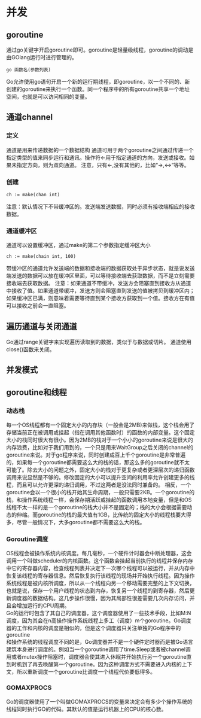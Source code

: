 # 并发

## goroutine

通过go关键字开启goroutine即可。goroutine是轻量级线程，goroutine的调动是由GOlang运行时进行管理的。
```
go 函数名(参数列表)
```
Go允许使用go语句开启一个新的运行期线程，即goroutine，以一个不同的、新创建的goroutine来执行一个函数。同一个程序中的所有goroutine共享一个地址空间，也就是可以访问相同的变量。
## 通道channel
### 定义
通道是用来传递数据的一个数据结构
通道可用于两个goroutine之间通过传递一个指定类型的值来同步运行和通讯。操作符<-用于指定通道的方向，发送或接收。如果未指定方向，则为双向通道。
注意，只有<-,没有其他的，比如“->,<->”等等。
### 创建
```
ch := make(chan int)
```
注意：默认情况下不带缓冲区的。发送端发送数据，同时必须有接收端相应的接收数据。

### 通道缓冲区
通道可以设置缓冲区，通过make的第二个参数指定缓冲区大小
```
ch := make(chain int, 100)
```
带缓冲区的通道允许发送端的数据和接收端的数据获取处于异步状态，就是说发送端发送的数据可以放在缓冲区里面，可以等待接收端去获取数据，而不是立刻需要接收端去获取数据。
注意：如果通道不带缓冲，发送方会阻塞直到接收方从通道中接收了值。如果通道带缓冲，发送方则会阻塞直到发送的值被拷贝到缓冲区内；如果缓冲区已满，则意味着需要等待直到某个接收方获取到一个值。接收方在有值可以接收之前会一直阻塞。
## 遍历通道与关闭通道
Go通过range关键字来实现遍历读取到的数据，类似于与数据或切片。
通道使用close()函数来关闭。
##  并发模式

## goroutine和线程
### 动态栈
每一个OS线程都有一个固定大小的内存块（一般会是2MB)来做栈，这个栈会用了存储当前正在被调用或挂起（指在调用其他函数时）的函数的内部变量。这个固定大小的栈同时很大有很小。因为2MB的栈对于一个小小的goroutine来说是很大的内存浪费，比如对于我们用到的，一个只是用来WaitGroup之后关闭的channel的goroutine来说。对于go程序来说，同时创建成百上千个goroutine是非常普遍的，如果每一个goroutine都需要这么大的栈的话，那这么多的goroutine就不太可能了。除去大小的问题之外，固定大小的栈对于更复杂或者更深层次的递归函数调用来说显然是不够的。修改固定的大小可以提升空间的利用率允许创建更多的线程，而且可以允许更深的递归调用，不过这两者是没法同时兼备的。
相反，一个goroutine会以一个很小的栈开始其生命周期，一般只需要2KB。一个goroutine的栈，和操作系统线程一样，会保存期活跃或挂起的函数调用本地变量，但是和OS线程不太一样的是一个goroutine的栈大小并不是固定的；栈的大小会根据需要动态的伸缩。而goroutine的栈的最大值有1GB，比传统的固定大小的线程栈要大得多，尽管一般情况下，大多goroutine都不需要这么大的栈。
### Goroutine调度
OS线程会被操作系统内核调度。每几毫秒，一个硬件计时器会中断处理器，这会调用一个叫做scheduler的内核函数。这个函数会挂起当前执行的线程并保存内存中它的寄存器内容，检查线程列表并决定下一次哪个线程可以被运行，并从内存中恢复该线程的寄存器信息。然后恢复执行该线程的现场并开始执行线程。因为操作系统线程是被内核所调度，所以从一个线程向另一个移动需要完整的上下文切换，也就是说，保存一个用户线程的状态到内存，恢复另一个线程的到寄存器，然后更新调度器的数据结构。这几步操作很慢，因为其局部性很差需要几次内存访问，并且会增加运行的CPU周期。  
Go的运行时包含了其自己的调度器，这个调度器使用了一些技术手段，比如M:N调度，因为其会在n高操作操作系统线程上多工（调度）m个goroutine。Go调度器的工作和内核的调度是相似的，但是这个调度器只关注单独的Go程序中的goroutine  
和操作系统的线程调度不同的是，Go调度器并不是一个硬件定时器而是被Go语言建筑本身进行调度的。例如当一个goroutine调用了time.Sleep或者被channel调用或者mutex操作阻塞时，调度器会使其进入休眠并开始执行另一个goroutine直到时机到了再去唤醒第一个goroutine。因为这种调度方式不需要进入内核的上下文，所以重新调度一个goroutine比调度一个线程代价要低得多。

### GOMAXPROCS
Go的调度器使用了一个叫做GOMAXPROCS的变量来决定会有多少个操作系统的线程同时执行GO的代码。其默认的值是运行机器上的CPU的核心数。

